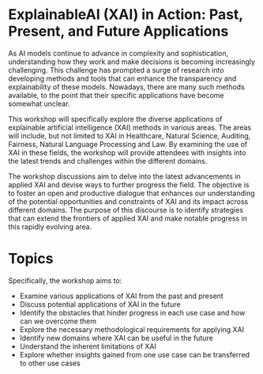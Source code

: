 # ExplainableAI (XAI) in Action: Past, Present, and Future Applications

As AI models continue to advance in complexity and sophistication, understanding how they work and make decisions is becoming increasingly challenging. This challenge has prompted a surge of research into developing methods and tools that can enhance the transparency and explainability of these models. Nowadays, there are many such methods available, to the point that their specific applications have become somewhat unclear.

This workshop will specifically explore the diverse applications of explainable artificial intelligence (XAI) methods in various areas. The areas will include, but not limited to XAI in Healthcare, Natural Science, Auditing, Fairness, Natural Language Processing and Law. By examining the use of XAI in these fields, the workshop will provide attendees with insights into the latest trends and challenges within the different domains.

The workshop discussions aim to delve into the latest advancements in applied XAI and devise ways to further progress the field. The objective is to foster an open and productive dialogue that enhances our understanding of the potential opportunities and constraints of XAI and its impact across different domains. The purpose of this discourse is to identify strategies that can extend the frontiers of applied XAI and make notable progress in this rapidly evolving area. 


# Topics

Specifically, the workshop aims to:
- Examine various applications of XAI from the past and present
- Discuss potential applications of XAI in the future
- Identify the obstacles that hinder progress in each use case and how can we overcome them
- Explore the necessary methodological requirements for applying XAI
- Identify new domains where XAI can be useful in the future
- Understand the inherent limitations of XAI
- Explore whether insights gained from one use case can be transferred to other use cases
